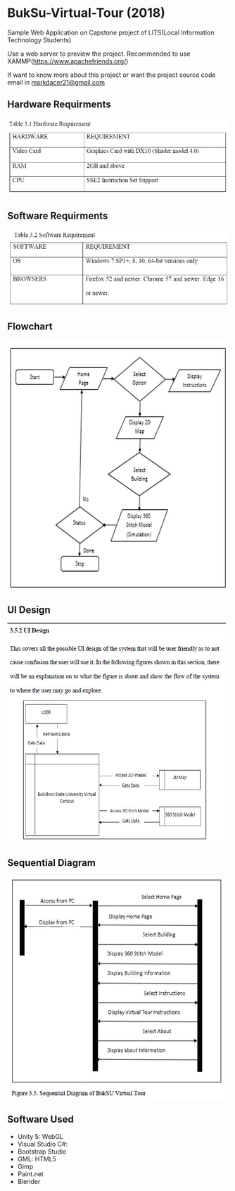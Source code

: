 # BukSu-Virtual-Tour (2018)
Sample Web Application on Capstone project of LITS(Local Information Technology Students)

Use a web server to preview the project. Recommended to use XAMMP(https://www.apachefriends.org/)

If want to know more about this project or want the project source code email in markdacer21@gmail.com

## Hardware Requirments
![hard_req](/images/hardware_requirments.JPG)

## Software Requirments
![soft_req](/images/software_requirments.JPG)

## Flowchart
![flow](/images/Flowchart_.JPG)

## UI Design
![flow](/images/UI_Design.JPG)

## Sequential Diagram
![seq](/images/Sequential_Diagram.JPG)

## Software Used
  * Unity 5: WebGL
  * Visual Studio C#:
  * Bootstrap Studio
  * GML: HTML5
  * Gimp
  * Paint.net
  * Blender
